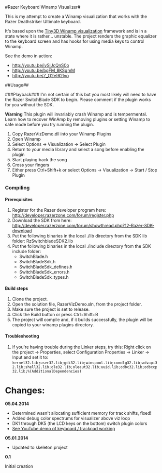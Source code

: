 #Razer Keyboard Winamp Visualizer#

This is my attempt to create a Winamp visualization that works with
the Razer Deathstriker Ultimate keyboard.

It's based upon the [Tiny3D Winamp visualization](tiny3d) framework and
is in a state where it is rather... unstable. The project renders
the graphic equalizer to the keyboard screen and has hooks for using
media keys to control Winamp.

See the demo in action: 
- http://youtu.be/ivSlJcQnS0o 
- http://youtu.be/bgFM_8KSgmM
- http://youtu.be/Z_O2et62Ivo

##Usage##

###Playback###
I'm not certain of this but you most likely will need to have the Razer SwitchBlade SDK
to begin. Please comment if the plugin works for you without the SDK.

**Warning** This plugin will invariably crash Winamp and is tempermental. Learn how
to recover WinAmp by removing plugins or setting Winamp to safe mode before you try
running the plugin.

  1. Copy RazerVizDemo.dll into your Winamp Plugins
  2. Open Winamp
  3. Select Options -> Visualization -> Select Plugin
  4. Return to your media library and select a song before enabling the plugin
  5. Start playing back the song
  6. Cross your fingers
  7. Either press Ctrl+Shift+k or select Options -> Visualization -> Start / Stop Plugin

### Compiling ###

#### Prerequisites ####
1. Register for the Razer developer program here:
    http://developer.razerzone.com/forum/register.php
2. Download the SDK from here:
    http://developer.razerzone.com/forum/showthread.php?12-Razer-SDK-download
3. Put the following binaries in the local ./lib directory from the SDK lib folder:
    RzSwitchbladeSDK2.lib
4. Put the following binaries in the local ./include directory from the SDK include folder:
    - SwitchBlade.h
    - SwitchBladeSdk.h
    - SwitchBladeSdk_defines.h
    - SwitchBladeSdk_errors.h
    - SwitchBladeSdk_types.h

#### Build steps ####

  1. Clone the project.
  2. Open the solution file, RazerVizDemo.sln, from the project folder.
  3. Make sure the project is set to release.
  3. Click the Build button or press Ctrl+Shift+B
  4. The project will compile and, if it builds successfully, the plugin will be copied to your winamp plugins directory.

#### Troubleshooting ####
  1. If you're having trouble during the Linker steps, try this: Right click on the project -> Properties, select Configuration Properties -> Linker -> Input and set it to: `kernel32.lib;user32.lib;gdi32.lib;winspool.lib;comdlg32.lib;advapi32.lib;shell32.lib;ole32.lib;oleaut32.lib;uuid.lib;odbc32.lib;odbccp32.lib;%(AdditionalDependencies)`


Changes:
=========
**05.04.2014**
- Determined wasn't allocating sufficient memory for track shifts, fixed!
- Added debug color spectrums for visualizer above viz loop
- DK1 through DK5 (the LCD keys on the bottom) switch plugin colors
- [See YouTube demo of keyboard / trackpad working](YTDemo3)

**05.01.2014**

- Updated to skeleton project

**0.1**

Initial creation


[tiny3d]: https://github.com/icebreaker/tiny3d/
[YTDemo3]: http://youtu.be/3S0_FtytXCk
